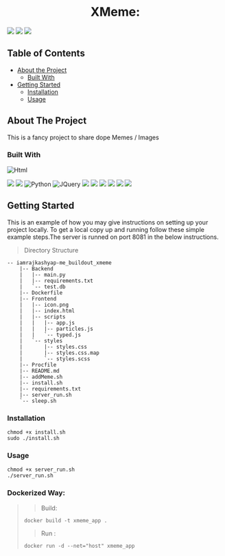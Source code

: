 <h1 align="center">XMeme: </h1>

[![](https://img.shields.io/badge/Swagger%20-Docs-blue.svg)](https://xmeme-raj.herokuapp.com/docs)
[![](https://img.shields.io/badge/Backend-launch-Yellow.svg)](https://xmeme-raj.herokuapp.com/)
[![](https://img.shields.io/badge/Frontend-launch-blue.svg)](https://xmeme-raj.netlify.app/)

<!-- TABLE OF CONTENTS -->

## Table of Contents

- [About the Project](#about-the-project)
  - [Built With](#built-with)
- [Getting Started](#getting-started)
  - [Installation](#installation)
  - [Usage](#usage)

<!-- ABOUT THE PROJECT -->

## About The Project

This is a fancy project to share dope Memes / Images

### Built With

![Html](https://cdn.svgporn.com/logos/html-5.svg)

![](https://cdn.svgporn.com/logos/sass.svg)
![](https://camo.githubusercontent.com/86d9ca3437f5034da052cf0fd398299292aab0e4479b58c20f2fc37dd8ccbe05/68747470733a2f2f666173746170692e7469616e676f6c6f2e636f6d2f696d672f6c6f676f2d6d617267696e2f6c6f676f2d7465616c2e706e67)
![Python](https://cdn.svgporn.com/logos/python.svg)
![JQuery](https://cdn.svgporn.com/logos/jquery.svg)
![](https://cdn.svgporn.com/logos/docker.svg)
![](https://cdn.svgporn.com/logos/javascript.svg)
![](https://cdn.svgporn.com/logos/gunicorn.svg)
![](https://cdn.svgporn.com/logos/vue.svg)
![](https://cdn.svgporn.com/logos/heroku.svg)
![](https://cdn.svgporn.com/logos/netlify.svg)

<!-- GETTING STARTED -->

## Getting Started

This is an example of how you may give instructions on setting up your project locally.
To get a local copy up and running follow these simple example steps.The server is runned on port 8081 in the below instructions.

> Directory Structure

```
-- iamrajkashyap-me_buildout_xmeme
    |-- Backend
    |   |-- main.py
    |   |-- requirements.txt
    |   `-- test.db
    |-- Dockerfile
    |-- Frontend
    |   |-- icon.png
    |   |-- index.html
    |   |-- scripts
    |   |   |-- app.js
    |   |   |-- particles.js
    |   |   `-- typed.js
    |   `-- styles
    |       |-- styles.css
    |       |-- styles.css.map
    |       `-- styles.scss
    |-- Procfile
    |-- README.md
    |-- addMeme.sh
    |-- install.sh
    |-- requirements.txt
    |-- server_run.sh
    `-- sleep.sh
```

### Installation

```
chmod +x install.sh
sudo ./install.sh
```

### Usage

```
chmod +x server_run.sh
./server_run.sh
```

### Dockerized Way:

> > Build:
>
> ```
> docker build -t xmeme_app .
> ```
>
> > Run :
>
> ```
> docker run -d --net="host" xmeme_app
> ```
